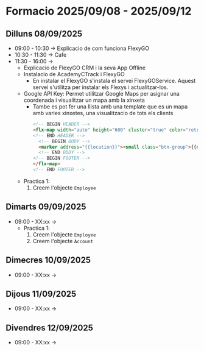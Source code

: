 # Formacio 2025/09/08 - 2025/09/12

## Dilluns 08/09/2025

- 09:00 - 10:30 -> Explicacio de com funciona FlexyGO
- 10:30 - 11:30 -> Cafe
- 11:30 - 16:00 ->
  - Explicacio de FlexyGO CRM i la seva App Offline
  - Instalacio de AcademyCTrack i  FlexyGO
    - En instalar el FlexyGO s'instala el servei FlexyGOService. Aquest servei s'utilitza per instalar els Flexys i actualitzar-los.
  - Google API Key: Permet utilitzar Google Maps per asignar una coordenada i visualitzar un mapa amb la xinxeta
    - Tambe es pot fer una llista amb una template que es un mapa amb varies xinxetes, una visualitzacio de tots els clients
      ```html
      <!-- BEGIN HEADER -->
      <flx-map width="auto" height="600" cluster="true" color="retro"> 
      <!-- END HEADER -->
        <!-- BEGIN BODY -->
        <marker address="{{location}}"><small class="btn-group">{{name}} {{editButton}}{{viewButton}}</small></marker>
        <!-- END BODY -->
      <!-- BEGIN FOOTER -->
      </flx-map>
      <!-- END FOOTER -->
      ```
  - Practica 1:
    1. Creem l'objecte `Employee`

## Dimarts 09/09/2025

- 09:00 - XX:xx ->
  - Practica 1:
    1. Creem l'objecte `Employee`
    2. Creem l'objecte `Account`

## Dimecres 10/09/2025

- 09:00 - XX:xx ->

## Dijous 11/09/2025

- 09:00 - XX:xx ->

## Divendres 12/09/2025

- 09:00 - XX:xx ->
